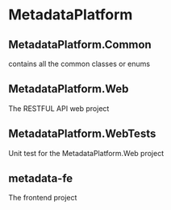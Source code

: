 # MetadataPlatform



## MetadataPlatform.Common
contains all the common classes or enums
## MetadataPlatform.Web
The RESTFUL API web project
## MetadataPlatform.WebTests
Unit test for the MetadataPlatform.Web project
## metadata-fe
The frontend project
